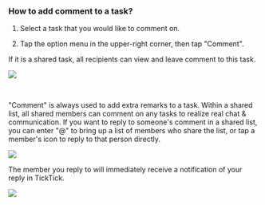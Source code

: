 ### How to add comment to a task?

1. Select a task that you would like to comment on.

2. Tap the option menu in the upper-right corner, then tap "Comment".

If it is a shared task, all recipients can view and leave comment to this task.

![](../../../images/ticktick-ios-app/task/4.3.11.1.png)

<br />

"Comment" is always used to add extra remarks to a task. Within a shared list, all shared members can comment on any tasks to realize real chat & communication. If you want to reply to someone's comment in a shared list, you can enter "@" to bring up a list of members who share the list, or tap a member's icon to reply to that person directly.

![](../../../images/ticktick-ios-app/task/4.3.11.2.png)

The member you reply to will immediately receive a notification of your reply in TickTick.

![](../../../images/ticktick-ios-app/task/4.3.11.3.png)

